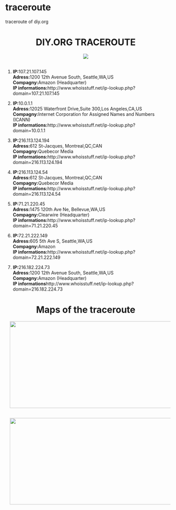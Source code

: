 traceroute
==========

traceroute of diy.org

<title>Traceroute</title>
</head>
<body>
<h1 align=center>DIY.ORG TRACEROUTE</h1>
<div class="separator" style="clear: both; text-align: center;">
<a href="http://2.bp.blogspot.com/-UwAJ8CsvVlg/UZje1XnVtAI/AAAAAAAAACA/iANe3GkO-n8/s1600/Traceroute+diy.org.png" imageanchor="1" style="margin-left: 1em; margin-right: 1em;"><img border="0" src="http://2.bp.blogspot.com/-UwAJ8CsvVlg/UZje1XnVtAI/AAAAAAAAACA/iANe3GkO-n8/s1600/Traceroute+diy.org.png" /></a></div>
<br />
<ol><li><b>IP:</b>107.21.107.145<br>
<b>Adress:</b>1200 12th Avenue South, Seattle,WA,US<br>
<b>Compagny:</b>Amazon (Headquarter)<br>
<b>IP informations:</b>http://www.whoisstuff.net/ip-lookup.php?domain=107.21.107.145
<p>
<li><b>IP:</b>10.0.1.1<br>
<b>Adress:</b>12025 Waterfront Drive,Suite 300,Los Angeles,CA,US<br>
<b>Compagny:</b>Internet Corporation for Assigned Names and Numbers (ICANN)<br>
<b>IP informations:</b>http://www.whoisstuff.net/ip-lookup.php?domain=10.0.1.1
<p>
<li><b>IP:</b>216.113.124.194<br>
<b>Adress:</b>612 St-Jacques, Montreal,QC,CAN<br>
<b>Compagny:</b>Quebecor Media<br>
<b>IP informations:</b>http://www.whoisstuff.net/ip-lookup.php?domain=216.113.124.194
<p>
<li><b>IP:</b>216.113.124.54<br>
<b>Adress:</b>612 St-Jacques, Montreal,QC,CAN<br>
<b>Compagny:</b>Quebecor Media<br>
<b>IP informations:</b>http://www.whoisstuff.net/ip-lookup.php?domain=216.113.124.54
<p>
<li><b>IP:</b>71.21.220.45<br>
<b>Adress:</b>1475 120th Ave Ne, Bellevue,WA,US<br>
<b>Compagny:</b>Clearwire (Headquarter)<br>
<b>IP informations:</b>http://www.whoisstuff.net/ip-lookup.php?domain=71.21.220.45
<p>
<li><b>IP:</b>72.21.222.149<br>
<b>Adress:</b>605 5th Ave S, Seattle,WA,US<br>
<b>Compagny:</b>Amazon<br>
<b>IP informations:</b>http://www.whoisstuff.net/ip-lookup.php?domain=72.21.222.149
<p>
<li><b>IP:</b>216.182.224.73<br>
<b>Adress:</b>1200 12th Avenue South, Seattle,WA,US<br> 
<b>Compagny:</b>Amazon (Headquarter)<br>
<b>IP informations</b>http://www.whoisstuff.net/ip-lookup.php?domain=216.182.224.73 <p></ol><h1 align=center>Maps of the traceroute</h1>
<div class="separator" style="clear: both; text-align: center;">
<a href="http://2.bp.blogspot.com/-L_0UbdHZ7-M/UZjY1kmSAxI/AAAAAAAAABg/lq2KUwfjobk/s1600/Capture+d%E2%80%99e%CC%81cran+2013-05-19+a%CC%80+09.39.14.png" imageanchor="1" style="margin-left: 1em; margin-right: 1em;"><img border="0" height="271" src="http://2.bp.blogspot.com/-L_0UbdHZ7-M/UZjY1kmSAxI/AAAAAAAAABg/lq2KUwfjobk/s640/Capture+d%E2%80%99e%CC%81cran+2013-05-19+a%CC%80+09.39.14.png" width="640" /></a></div><p>
<div style="text-align: center;">
<br /></div>
<div class="separator" style="clear: both; text-align: center;">
<a href="http://2.bp.blogspot.com/-jpli4VQNDkk/UZjZIGTdGII/AAAAAAAAABw/nG6YsOvr-14/s1600/Capture+d%E2%80%99e%CC%81cran+2013-05-19+a%CC%80+09.39.14.jpg" imageanchor="1" style="margin-left: 1em; margin-right: 1em;"><img border="0" height="270" src="http://2.bp.blogspot.com/-jpli4VQNDkk/UZjZIGTdGII/AAAAAAAAABw/nG6YsOvr-14/s640/Capture+d%E2%80%99e%CC%81cran+2013-05-19+a%CC%80+09.39.14.jpg" width="640" /></a></div>
<div style="text-align: center;">
<br /></div>
